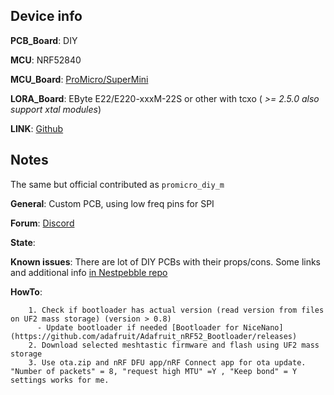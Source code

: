 ## Device info

**PCB_Board**: DIY

**MCU**: NRF52840

**MCU_Board**: [ProMicro/SuperMini](https://github.com/joric/nrfmicro/wiki/Alternatives#supermini-nrf52840)

**LORA_Board**: EByte E22/E220-xxxM-22S or other with tcxo ( *>= 2.5.0 also support xtal modules*)

**LINK**: [Github](https://github.com/meshtastic/firmware/tree/master/variants/diy/nrf52_promicro_diy_tcxo)

## Notes

The same but official contributed as `promicro_diy_m`

**General**: Custom PCB, using low freq pins for SPI

**Forum**: [Discord](https://discord.com/channels/867578229534359593/1194757507013427250)

**State**:

**Known issues**: There are lot of DIY PCBs with their props/cons. Some links and additional info [in Nestpebble repo](https://github.com/Nestpebble/NiceRa)

**HowTo**:

        1. Check if bootloader has actual version (read version from files on UF2 mass storage) (version > 0.8)
          - Update bootloader if needed [Bootloader for NiceNano](https://github.com/adafruit/Adafruit_nRF52_Bootloader/releases)
        2. Download selected meshtastic firmware and flash using UF2 mass storage
        3. Use ota.zip and nRF DFU app/nRF Connect app for ota update. "Number of packets" = 8, "request high MTU" =Y , "Keep bond" = Y  settings works for me.
